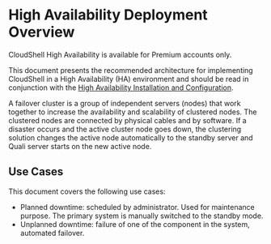 # High Availability Deployment Overview

CloudShell High Availability is available for Premium accounts only.

This document presents the recommended architecture for implementing CloudShell in a High Availability (HA) environment and should be read in conjunction with the [High Availability Installation and Configuration](../../ha-installation/index.md).

A failover cluster is a group of independent servers (nodes) that work together to increase the availability and scalability of clustered nodes. The clustered nodes are connected by physical cables and by software. If a disaster occurs and the active cluster node goes down, the clustering solution changes the active node automatically to the standby server and Quali server starts on the new active node.

## Use Cases

This document covers the following use cases:

- Planned downtime: scheduled by administrator. Used for maintenance purpose. The primary system is manually switched to the standby mode.
- Unplanned downtime: failure of one of the component in the system, automated failover.